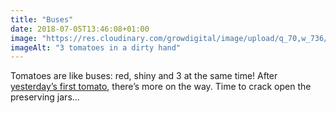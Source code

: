 ```yaml
---
title: "Buses"
date: 2018-07-05T13:46:08+01:00
image: "https://res.cloudinary.com/growdigital/image/upload/q_70,w_736/v1544264922/tomato-28344846737.jpg"
imageAlt: "3 tomatoes in a dirty hand"
---
```


Tomatoes are like buses: red, shiny and 3 at the same time! After [yesterday’s first tomato](https://www.forestgarden.wales/status/180704-tomato/), there’s more on the way. Time to crack open the preserving jars…
